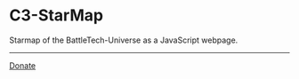 # C3-StarMap
Starmap of the BattleTech-Universe as a JavaScript webpage.

---

[Donate](https://www.paypal.com/pools/c/8ri2Y8lrl7)
